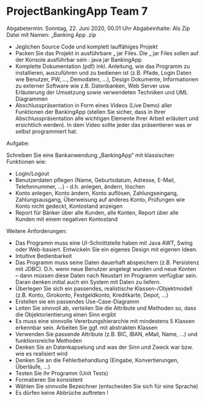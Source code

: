 # ProjectBankingApp Team 7

Abgabetermin: Sonntag, 22. Juni 2020, 00.01 Uhr
Abgabeinhalte: Als Zip Datei mit Namen: „Banking App <Gruppen Id>.zip

- Jeglichen Source Code und komplett lauffähiges Projekt
- Packen Sie das Projekt in ausführbare „ jar Files. Die „ jar Files sollen auf der Konsole ausführbar sein : java jar BankingApp
- Komplette Dokumentation (pdf) inkl. Anleitung, wie das Programm zu installieren, auszuführen und zu bedienen ist (z.B. Pfade,
  Login Daten wie Benutzer, PW, …, Demodaten, …), Design Dokumente, Informationen zu externer Software wie z.B.
  Datenbanken, Web Server usw. Erläuterung der Umsetzung sowie verwendeten Techniken und UML Diagrammen
- Abschlusspräsentation in Form eines Videos (Live Demo) aller Funktionen der BankingApp (stellen Sie sicher, dass in Ihrer
  Abschlusspräsentation alle wichtigen Elemente Ihrer Arbeit erläutert und ersichtlich werden). In dem Video sollte jeder das
  präsentieren was er selbst programmiert hat.

Aufgabe:

Schreiben Sie eine Bankanwendung „BankingApp“ mit klassischen Funktionen wie:
- Login/Logout
- Benutzerdaten pflegen (Name, Geburtsdatum, Adresse, E-Mail, Telefonnummer, …) - d.h. anlegen, ändern, löschen
- Konto anlegen, Konto ändern, Konto auflösen, Zahlungseingang, Zahlungsausgang, Überweisung auf anderes Konto, Prüfungen wie Konto nicht
  gedeckt, Kontostand anzeigen
- Report für Bänker über alle Kunden, alle Konten, Report über alle Kunden mit einem negativen Kontostand

Weitere Anforderungen:
- Das Programm muss eine UI-Schnittstelle haben mit Java AWT, Swing oder Web-basiert. Entwickeln Sie ein eigenes Design mit eigenen Ideen.
- Intuitive Bedienbarkeit
- Das Programm muss seine Daten dauerhaft abspeichern (z.B. Persistenz mit JDBC). D.h. wenn neue Benutzer angelegt wurden und neue Konten – dann
  müssen diese Daten nach Neustart im Programm verfügbar sein. Daran denken initial auch ein System mit Daten zu liefern.
- Überlegen Sie sich ein passendes, realistische Klassen-/Objektmodell (z.B. Konto, Girokonto, Festgeldkonto, Kreditkarte, Depot, …)
- Erstellen sie ein passendes Use-Case-Diagramm
- Leiten Sie sinnvoll ab, verteilen Sie die Attribute und Methoden so, dass die Objektorientierung einen Sinn ergibt
- Es muss eine sinnvolle Vererbungshierarchie mit mindestens 5 Klassen erkennbar sein. Arbeiten Sie ggf. mit abstrakten Klassen
- Verwenden Sie passende Attribute (z.B. BIC, IBAN, eMail, Name, …) und funktionsreiche Methoden
- Denken Sie an Datenkapselung und was der Sinn und Zweck war bzw. wie es realisiert wird
- Denken Sie an die Fehlerbehandlung (Eingabe, Konvertierungen, Überläufe, …)
- Testen Sie ihr Programm (Unit Tests)
- Formatieren Sie konsistent
- Wählen Sie sinnvolle Bezeichner (entscheiden Sie sich für eine Sprache)
- Es dürfen keine Abbrüche auftreten !
